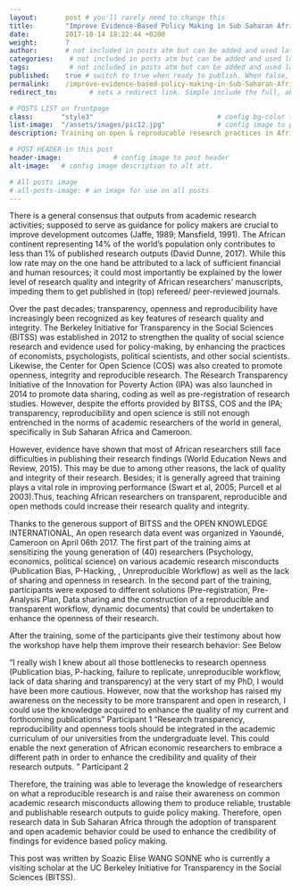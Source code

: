 ```yaml
---
layout:       post # you'll rarely need to change this
title:        "Improve Evidence-Based Policy Making in Sub Saharan Africa"
date:         2017-10-14 18:22:44 +0200
weight:       7
author:       # not included in posts atm but can be added and used later
categories:    # not included in posts atm but can be added and used later
tags:          # not included in posts atm but can be added and used later
published:    true # switch to true when ready to publish. When false, you can check your links and share drafts using the github file for this page e.g https://github.com/sparcopen/open-to/blob/master/_posts/2017-04-10-welcome-to-jekyll.markdown
permalink:    /improve-evidence-based-policy-making-in-Sub-Saharan-Africa/      # sets the link for the post. E.g permalink: /battle-disease/
redirect_to:        # sets a redirect link. Simple include the full, absolute link you want below

# POSTS LIST on frontpage
class:       "style3"                               # config bg-color to post list card (1 to 5)
list-image:  "/assets/images/pic12.jpg"             # config image to post list card (1 to 15 are generic colors and will fit with anything used if no images can be found)
description: Training on open & reproducable research practices in Africa pave the way to better evidence-based policy making.

# POST HEADER in this post
header-image:             # config image to post header
alt-image:   # config image description to alt att.

# All posts image
# all-posts-image: # an image for use on all posts
---
```


There is a general consensus that outputs from academic research activities; supposed to serve as guidance for policy makers are crucial to improve development outcomes (Jaffe, 1989; Mansfield, 1991). The African continent representing 14% of the world’s population only contributes to less than 1% of published research outputs (David Dunne, 2017). While this low rate may on the one hand be attributed to a lack of sufficient financial and human resources; it could most importantly be explained by the lower level of research quality and integrity of African researchers’ manuscripts, impeding them to get published in (top) refereed/ peer-reviewed journals.

Over the past decades; transparency, openness and reproducibility have increasingly been recognized as key features of research quality and integrity. The Berkeley Initiative for Transparency in the Social Sciences (BITSS) was established in 2012 to strengthen the quality of social science research and evidence used for policy-making, by enhancing the practices of economists, psychologists, political scientists, and other social scientists. Likewise, the Center for Open Science (COS) was also created to promote openness, integrity and reproducible research. The Research Transparency Initiative of the Innovation for Poverty Action (IPA) was also launched in 2014 to promote data sharing, coding as well as pre-registration of research studies. However, despite the efforts provided by BITSS, COS and the IPA; transparency, reproducibility and open science is still not enough entrenched in the norms of academic researchers of the world in general, specifically in Sub Saharan Africa and Cameroon.

However, evidence have shown that most of African researchers still face difficulties in publishing their research findings (World Education News and Review, 2015). This may be due to among other reasons, the lack of quality and integrity of their research. Besides; it is generally agreed that training plays a vital role in improving performance (Swart et al, 2005; Purcell et al 2003).Thus, teaching African researchers on transparent, reproducible and open methods could increase their research quality and integrity. 

Thanks to the generous support of BITSS and the OPEN KNOWLEDGE INTERNATIONAL, An open research data event was organized in Yaoundé, Cameroon on April 06th 2017. The first part of the training aims at sensitizing the young generation of (40) researchers (Psychology, economics, political science) on various academic research misconducts (Publication Bias, P-Hacking, , Unreproducible Workflow) as well as the lack of sharing and openness in research. In the second part of the training, participants were exposed to different solutions (Pre-registration, Pre-Analysis Plan, Data sharing and the construction of a reproducible and transparent workflow, dynamic documents) that could be undertaken to enhance the openness of their research.

After the training, some of the participants give their testimony about how the workshop have help them improve their research behavior: See Below

“I really wish I knew about all those bottlenecks to research openness (Publication bias, P-hacking, failure to replicate, unreproducible workflow, lack of data sharing and transparency) at the very start of my PhD, I would have been more cautious. However, now that the workshop has raised my awareness on the necessity to be more transparent and open in research, I could use the knowledge acquired to enhance the quality of my current and forthcoming publications” Participant 1
 “Research transparency, reproducibility and openness tools should be integrated in the academic curriculum of our universities from the undergraduate level. This could enable the next generation of African economic researchers to embrace a different path in order to enhance the credibility and quality of their research outputs. ” Participant 2 

Therefore, the training was able to leverage the knowledge of researchers on what a reproducible research is and raise their awareness on common academic research misconducts allowing them to produce reliable, trustable and publishable research outputs to guide policy making. Therefore, open research data in Sub Saharan Africa through the adoption of transparent and open academic behavior could be used to enhance the credibility of findings for evidence based policy making.

This post was written by Soazic Elise WANG SONNE who is currently a visiting scholar at the UC Berkeley Initiative for Transparency in the Social Sciences (BITSS).

